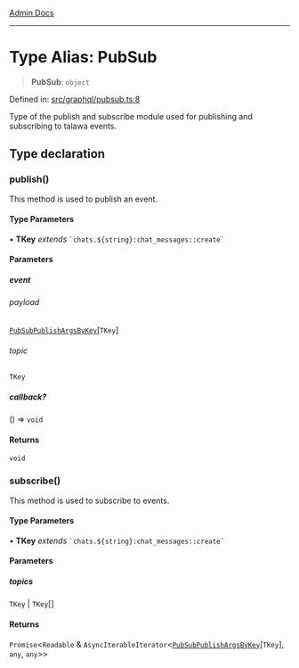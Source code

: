 [Admin Docs](/)

***

# Type Alias: PubSub

> **PubSub**: `object`

Defined in: [src/graphql/pubsub.ts:8](https://github.com/syedali237/talawa-api/blob/aa4e819f67def774740606c7a534dc013cdfe393/src/graphql/pubsub.ts#L8)

Type of the publish and subscribe module used for publishing and subscribing to talawa events.

## Type declaration

### publish()

This method is used to publish an event.

#### Type Parameters

• **TKey** *extends* `` `chats.${string}:chat_messages::create` ``

#### Parameters

##### event

###### payload

[`PubSubPublishArgsByKey`](PubSubPublishArgsByKey.md)\[`TKey`\]

###### topic

`TKey`

##### callback?

() => `void`

#### Returns

`void`

### subscribe()

This method is used to subscribe to events.

#### Type Parameters

• **TKey** *extends* `` `chats.${string}:chat_messages::create` ``

#### Parameters

##### topics

`TKey` | `TKey`[]

#### Returns

`Promise`\<`Readable` & `AsyncIterableIterator`\<[`PubSubPublishArgsByKey`](PubSubPublishArgsByKey.md)\[`TKey`\], `any`, `any`\>\>
